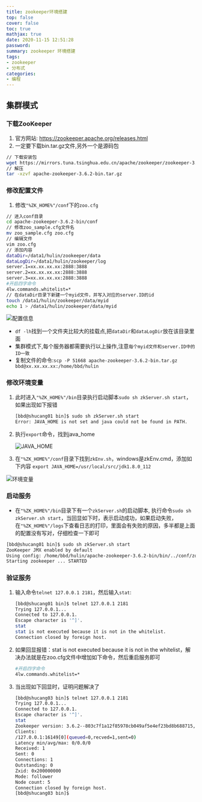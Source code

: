 ```yaml
---
title: zookeeper环境搭建
top: false
cover: false
toc: true
mathjax: true
date: 2020-11-15 12:51:28
password:
summary: zookeeper 环境搭建
tags:
- zookeeper
- 分布式
categories:
- 编程
---
```


## 集群模式

### 下载ZooKeeper

1. 官方网站: https://zookeeper.apache.org/releases.html
2. 一定要下载bin.tar.gz文件,另外一个是源码包

``` bash
// 下载安装包
wget https://mirrors.tuna.tsinghua.edu.cn/apache/zookeeper/zookeeper-3.6.2/apache-zookeeper-3.6.2-bin.tar.gz
// 解压
tar -xzvf apache-zookeeper-3.6.2-bin.tar.gz
```

### 修改配置文件

1. 修改`"%ZK_HOME%"/conf`下的`zoo.cfg`

``` bash
// 进入conf目录
cd apache-zookeeper-3.6.2-bin/conf
// 修改zoo_sample.cfg文件名
mv zoo_sample.cfg zoo.cfg
// 编辑文件
vim zoo.cfg
// 添加内容
dataDir=/data1/hulin/zookeeper/data
dataLogDir=/data1/hulin/zookeeper/log
server.1=xx.xx.xx.xx:2888:3888
server.2=xx.xx.xx.xx:2888:3888
server.3=xx.xx.xx.xx:2888:3888
#开启四字命令
4lw.commands.whitelist=*
// 在dataDir目录下新建一个myid文件，并写入对应的server.ID的id
touch /data1/hulin/zookeeper/data/myid
echo 1 > /data1/hulin/zookeeper/data/myid
```

![配置信息](zoocfg.png)

* `df -lh`找到一个文件夹比较大的挂载点,把`dataDir`和`dataLogDir`放在该目录里面
* 集群模式下,每个服务器都需要执行以上操作,注意`每个myid文件和server.ID中的ID一致`
* 复制文件的命令:`scp -P 51668 apache-zookeeper-3.6.2-bin.tar.gz bbd@xx.xx.xx.xx:/home/bbd/hulin`

### 修改环境变量

1. 此时进入`"%ZK_HOME%"/bin`目录执行启动脚本`sudo sh zkServer.sh start`，如果出现如下报错

    ```bash
    [bbd@shucang01 bin]$ sudo sh zkServer.sh start
    Error: JAVA_HOME is not set and java could not be found in PATH.
    ```

2. 执行`export`命令，找到java_home

    ![JAVA_HOME](export.png)

3. 在`"%ZK_HOME%"/conf`目录下找到`zkEnv.sh`，windows是zkEnv.cmd，添加如下内容
`export JAVA_HOME=/usr/local/src/jdk1.8.0_112`

![环境变量](env.png)

### 启动服务

* 在`"%ZK_HOME%"/bin`目录下有一个`zkServer.sh`的启动脚本, 执行命令`sudo sh zkServer.sh start`，当回显如下时，表示启动成功，如果启动失败，在`"%ZK_HOME%"/logs`下查看日志的打印，里面会有失败的原因，多半都是上面的配置没有写对，仔细检查一下即可

``` bash
[bbd@shucang01 bin]$ sudo sh zkServer.sh start
ZooKeeper JMX enabled by default
Using config: /home/bbd/hulin/apache-zookeeper-3.6.2-bin/bin/../conf/zoo.cfg
Starting zookeeper ... STARTED
```

### 验证服务

1. 输入命令`telnet 127.0.0.1 2181`，然后输入`stat`:

    ``` bash
    [bbd@shucang01 bin]$ telnet 127.0.0.1 2181
    Trying 127.0.0.1...
    Connected to 127.0.0.1.
    Escape character is '^]'.
    stat
    stat is not executed because it is not in the whitelist.
    Connection closed by foreign host.
    ```

2. 如果回显报错：stat is not executed because it is not in the whitelist，解决办法就是在zoo.cfg文件中增加如下命令，然后重启服务即可

    ``` bash
    #开启四字命令
    4lw.commands.whitelist=*
    ```

3. 当出现如下回显时，证明问题解决了

    ``` bash
    [bbd@shucang03 bin]$ telnet 127.0.0.1 2181
    Trying 127.0.0.1...
    Connected to 127.0.0.1.
    Escape character is '^]'.
    stat
    Zookeeper version: 3.6.2--803c7f1a12f85978cb049af5e4ef23bd8b688715, built on 09/04/2020 12:44 GMT
    Clients:
    /127.0.0.1:16149[0](queued=0,recved=1,sent=0)
    Latency min/avg/max: 0/0.0/0
    Received: 1
    Sent: 0
    Connections: 1
    Outstanding: 0
    Zxid: 0x200000000
    Mode: follower
    Node count: 5
    Connection closed by foreign host.
    [bbd@shucang03 bin]$
    ```

